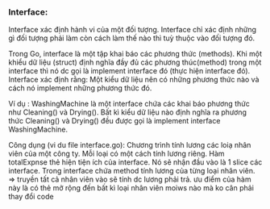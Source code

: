### Interface:
Interface xác định hành vi của một đối tượng. Interface chỉ xác định những gì đối tượng phải làm còn cách làm thế nào thì tuỳ thuộc vào đối tượng đó.

Trong Go, interface là một tập khai báo các phương thức (methods). Khi một khiểu dữ liệu (struct) định nghĩa đầy đủ các phương thúc(method) trong một interface thì nó dc gọi là implement interface đó (thực hiện interface đó). Interface xác định rằng: Một kiểu dữ liệu nên có những phương thức nào và cách nó implement những phương thức đó.

Ví dụ : WashingMachine là một interface chứa các khai báo phương thức như Cleaning() và Drying(). Bất kì kiểu dữ liệu nào định nghĩa ra phương thức Cleaning() và Drying() đều được gọi là implement interface WashingMachine.

 Công dụng (vi du file interface.go): Chương trình tính lương các loiạ nhân viên của một công ty. Mỗi loại có một cách tính lương riêng. Hàm totalExpnse thẻ hiện tiện ích của interface. Nó sẽ nhận đầu vào là 1 slice các interface. Trong interface chứa method tính lương của từng loại nhân viên. => truyền tất cả nhân viên vào sẽ tính dc lương phải trả. ưu điểm của hàm này là có thẻ mở rộng đến bất kì loại nhân viên moiws nào mà ko cân phải thay đổi code
